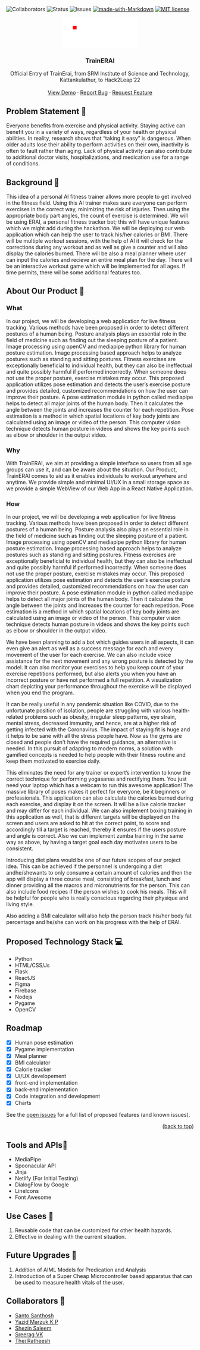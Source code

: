 ![Collaborators](https://img.shields.io/badge/collaborators-5-red)
![Status](https://img.shields.io/badge/status-completed-yellow)
![Issues](https://img.shields.io/badge/issues-0-blue)
[![made-with-Markdown](https://img.shields.io/badge/Made%20with-Markdown-1f425f.svg)](http://commonmark.org)
[![MIT license](https://img.shields.io/badge/License-MIT-blue.svg)](https://lbesson.mit-license.org/)

<div align="center">
  <a href="https://github.com/othneildrew/Best-README-Template">
    <img src="Resources/images/tRAINERAI WHITE.png" alt="Logo" width="200" height="80">
  </a>

  <h3 align="center">TrainERAI</h3>

  <p align="center">
    Official Entry of TrainErai, from SRM Institute of Science and Technology, Kattankulathur, to Hack2Leap'22
    <br />
    <br />
    <a href="">View Demo</a>
    ·
    <a href="https://github.com/santomat-5111/TrainERAI/issues">Report Bug</a>
    ·
    <a href="https://github.com/santomat-5111/TrainERAI/issues">Request Feature</a>
  </p>

</div>

## Problem Statement 🚧

Everyone benefits from exercise and physical activity. Staying active can benefit you in a variety of ways, regardless of your health or physical abilities. In reality, research shows that “taking it easy” is dangerous. When older adults lose their ability to perform activities on their own, inactivity is often to fault rather than aging. Lack of physical activity can also contribute to additional doctor visits, hospitalizations, and medication use for a range of conditions.

## Background 📖

This idea of a personal AI fitness trainer allows more people to get involved in the fitness field. Using this AI trainer makes sure everyone can perform exercises in the correct way, minimizing the risk of injuries. Then using the appropriate body part angles, the count of exercise is determined. We will be using ERAI, a personal fitness tracker bot; this will have unique features which we might add during the hackathon. We will be deploying our web application which can help the user to track his/her calories or BMI. There will be multiple workout sessions, with the help of AI it will check for the corrections during any workout and as well as give a counter and will also display the calories burned. There will be also a meal planner where user can input the calories and recieve an entire meal plan for the day. There will be an interactive workout game which will be implemented for all ages. If time permits, there wil be some additional features too.

## About Our Product 🔧

### What

In our project, we will be developing a web application for live fitness tracking. Various methods have been proposed in order to detect different postures of a human being. Posture analysis plays an essential role in the field of medicine such as finding out the sleeping posture of a patient. Image processing using openCV and mediapipe python library for human posture estimation. Image processing based approach helps to analyze postures such as standing and sitting postures. Fitness exercises are exceptionally beneficial to individual health, but they can also be ineffectual and quite possibly harmful if performed incorrectly. When someone does not use the proper posture, exercise mistakes may occur. This proposed application utilizes pose estimation and detects the user’s exercise posture and provides detailed, customized recommendations on how the user can improve their posture. A pose estimation module in python called mediapipe helps to detect all major joints of the human body. Then it calculates the angle between the joints and increases the counter for each repetition. Pose estimation is a method in which spatial locations of key body joints are calculated using an image or video of the person. This computer vision technique detects human posture in videos and shows the key points such as elbow or shoulder in the output video.

### Why

With TrainERAI, we aim at providing a simple interface so users from all age groups can use it, and can be aware about the situation. Our Product, TrainERAI comes to aid as it enables individuals to workout anywhere and anytime. We provide simple and minimal UI/UX in a small storage space as we provide a simple WebView of our Web App in a React Native Application.

### How

In our project, we will be developing a web application for live fitness tracking. Various methods have been proposed in order to detect different postures of a human being. Posture analysis also plays an essential role in the field of medicine such as finding out the sleeping posture of a patient. Image processing using openCV and mediapipe python library for human posture estimation. Image processing based approach helps to analyze postures such as standing and sitting postures. Fitness exercises are exceptionally beneficial to individual health, but they can also be ineffectual and quite possibly harmful if performed incorrectly. When someone does not use the proper posture, exercise mistakes may occur. This proposed application utilizes pose estimation and detects the user’s exercise posture and provides detailed, customized recommendations on how the user can improve their posture. A pose estimation module in python called mediapipe helps to detect all major joints of the human body. Then it calculates the angle between the joints and increases the counter for each repetition. Pose estimation is a method in which spatial locations of key body joints are calculated using an image or video of the person. This computer vision technique detects human posture in videos and shows the key points such as elbow or shoulder in the output video.

We have been planning to add a bot which guides users in all aspects, it can even give an alert as well as a success message for each and every movement of the user for each exercise. We can also include voice assistance for the next movement and any wrong posture is detected by the model. It can also monitor your exercises to help you keep count of your exercise repetitions performed, but also alerts you when you have an incorrect posture or have not performed a full repetition. A visualization chart depicting your performance throughout the exercise will be displayed when you end the program.

It can be really useful in any pandemic situation like COVID, due to the unfortunate position of isolation, people are struggling with various health-related problems such as obesity, irregular sleep patterns, eye strain, mental stress, decreased immunity, and hence, are at a higher risk of getting infected with the Coronavirus. The impact of staying fit is huge and it helps to be sane with all the stress people have. Now as the gyms are closed and people don't have the required guidance, an alternative is needed. In this pursuit of adapting to modern norms, a solution with gamified concepts is needed to help people with their fitness routine and keep them motivated to exercise daily.

This eliminates the need for any trainer or expert’s intervention to know the correct technique for performing yogasanas and rectifying them. You just need your laptop which has a webcam to run this awesome application! The massive library of poses makes it perfect for everyone, be it beginners or professionals. This application can also calculate the calories burned during each exercise, and display it on the screen. It will be a live calorie tracker and may differ for each individual. We can also implement boxing training in this application as well, that is different targets will be displayed on the screen and users are asked to hit at the correct point, to score and accordingly till a target is reached, thereby it ensures if the users posture and angle is correct. Also we can implement zumba training in the same way as above, by having a target goal each day motivates users to be consistent.

Introducing diet plans would be one of our future scopes of our project idea. This can be achieved if the personnel is undergoing a diet andhe/shewants to only consume a certain amount of calories and then the app will display a three course meal, consisting of breakfast, lunch and dinner providing all the macros and micronutrients for the person. This can also include food recipes if the person wishes to cook his meals. This will be helpful for people who is really conscious regarding their physique and living style.

Also adding a BMI calculator will also help the person track his/her body fat percentage and he/she can work on his progress with the help of ERAI.

## Proposed Technology Stack 💻

- Python
- HTML/CSS/Js
- Flask
- ReactJS
- Figma
- Firebase
- Nodejs
- Pygame
- OpenCV

## Roadmap

- [x] Human pose estimation
- [x] Pygame implementation
- [x] Meal planner
- [x] BMI calculator
- [x] Calorie tracker
- [x] UI/UX developement
- [x] front-end implementation
- [x] back-end implementation
- [x] Code integration and development
- [x] Charts

See the [open issues](https://github.com/santomat-5111/TrainERAI/issues) for a full list of proposed features (and known issues).

<p align="right">(<a href="#readme-top">back to top</a>)</p>

## Tools and APIs🎯

- MediaPipe
- Spoonacular API
- Jinja
- Netlify (For Initial Testing)
- DialogFlow by Google
- LineIcons
- Font Awesome

## Use Cases 🤝

1. Reusable code that can be customized for other health hazards.
2. Effective in dealing with the current situation.

## Future Upgrades 👀

1. Addition of AIML Models for Predication and Analysis
2. Introduction of a Super Cheap Microcontroller based apparatus that can be used to measure health vitals of the user.

## Collaborators 🤖

- [Santo Santhosh](https://github.com/santomat-5111)
- [Yazid Marzuk K P](https://github.com/yazidmarzuk)
- [Shezin Saleem](https://github.com/shezin888)
- [Sreerag VK](https://github.com/sreeragbvk)
- [Thej Ratheesh](https://github.com/Thej745)
